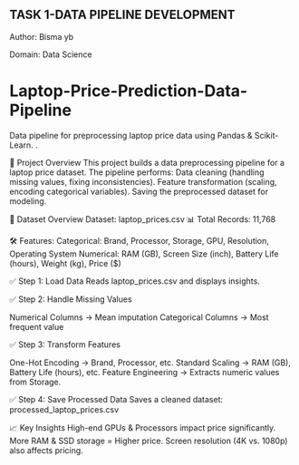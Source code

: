 ## TASK 1-DATA PIPELINE DEVELOPMENT

Author: Bisma yb

Domain: Data Science



# Laptop-Price-Prediction-Data-Pipeline

Data pipeline for preprocessing laptop price data using Pandas &amp; Scikit-Learn.
.

📌 Project Overview
This project builds a data preprocessing pipeline for a laptop price dataset.
The pipeline performs:
Data cleaning (handling missing values, fixing inconsistencies).
Feature transformation (scaling, encoding categorical variables).
Saving the preprocessed dataset for modeling.

📂 Dataset Overview
Dataset: laptop_prices.csv
📊 Total Records: 11,768

🛠 Features:
Categorical: Brand, Processor, Storage, GPU, Resolution, Operating System
Numerical: RAM (GB), Screen Size (inch), Battery Life (hours), Weight (kg), Price ($)



✅ Step 1: Load Data
Reads laptop_prices.csv and displays insights.

✅ Step 2: Handle Missing Values

Numerical Columns → Mean imputation
Categorical Columns → Most frequent value

✅ Step 3: Transform Features

One-Hot Encoding → Brand, Processor, etc.
Standard Scaling → RAM (GB), Battery Life (hours), etc.
Feature Engineering → Extracts numeric values from Storage.

✅ Step 4: Save Processed Data
Saves a cleaned dataset: processed_laptop_prices.csv


📈 Key Insights
High-end GPUs & Processors impact price significantly.
More RAM & SSD storage = Higher price.
Screen resolution (4K vs. 1080p) also affects pricing.







